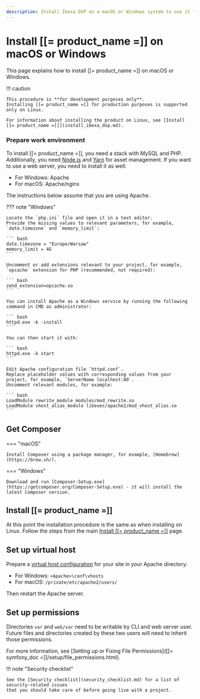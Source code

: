 ```yaml
---
description: Install Ibexa DXP on a macOS or Windows system to use it for development.
---
```


# Install [[= product_name =]] on macOS or Windows

This page explains how to install [[= product_name =]] on macOS or Windows.

!!! caution

    This procedure is **for development purposes only**.
    Installing [[= product_name =]] for production purposes is supported only on Linux.

    For information about installing the product on Linux, see [Install [[= product_name =]]](install_ibexa_dxp.md).  

### Prepare work environment

To install [[= product_name =]], you need a stack with MySQL and PHP.
Additionally, you need [Node.js](https://nodejs.org/en/) and [Yarn](https://yarnpkg.com/lang/en/docs/install/) for asset management.
If you want to use a web server, you need to install it as well:

- For Windows: Apache
- For macOS: Apache/nginx

The instructions below assume that you are using Apache.

??? note "Windows"

    Locate the `php.ini` file and open it in a text editor.
    Provide the missing values to relevant parameters, for example, `date.timezone` and `memory_limit`:

    ``` bash
    date.timezone = "Europe/Warsaw"
    memory_limit = 4G
    ```

    Uncomment or add extensions relevant to your project, for example, `opcache` extension for PHP (recommended, not required):

    ``` bash
    zend_extension=opcache.so
    ```
    
    You can install Apache as a Windows service by running the following command in CMD as administrator:

    ``` bash
    httpd.exe -k -install
    ```

    You can then start it with:

    ``` bash
    httpd.exe -k start
    ```

    Edit Apache configuration file `httpd.conf`.
    Replace placeholder values with corresponding values from your project, for example, `ServerName localhost:80`.
    Uncomment relevant modules, for example:

    ``` bash
    LoadModule rewrite_module modules/mod_rewrite.so
    LoadModule vhost_alias_module libexec/apache2/mod_vhost_alias.so
    ```

## Get Composer

=== "macOS"

    Install Composer using a package manager, for example, [Homebrew](https://brew.sh/).

=== "Windows"

    Download and run [Composer-Setup.exe](https://getcomposer.org/Composer-Setup.exe) - it will install the latest Composer version.

## Install [[= product_name =]]

At this point the installation procedure is the same as when installing on Linux.
Follow the steps from the main [Install [[= product_name =]]](install_ibexa_dxp.md#install-ibexa-dxp) page.

## Set up virtual host

Prepare a [virtual host configuration](https://httpd.apache.org/docs/2.4/vhosts/) for your site in your Apache directory:

- For Windows: `<Apache>\conf\vhosts`
- For macOS: `/private/etc/apache2/users/`

Then restart the Apache server.

## Set up permissions

Directories `var` and `web/var` need to be writable by CLI and web server user.
Future files and directories created by these two users will need to inherit those permissions.

For more information, see [Setting up or Fixing File Permissions]([[= symfony_doc =]]/setup/file_permissions.html).

!!! note "Security checklist"

    See the [Security checklist](security_checklist.md) for a list of security-related issues
    that you should take care of before going live with a project.

